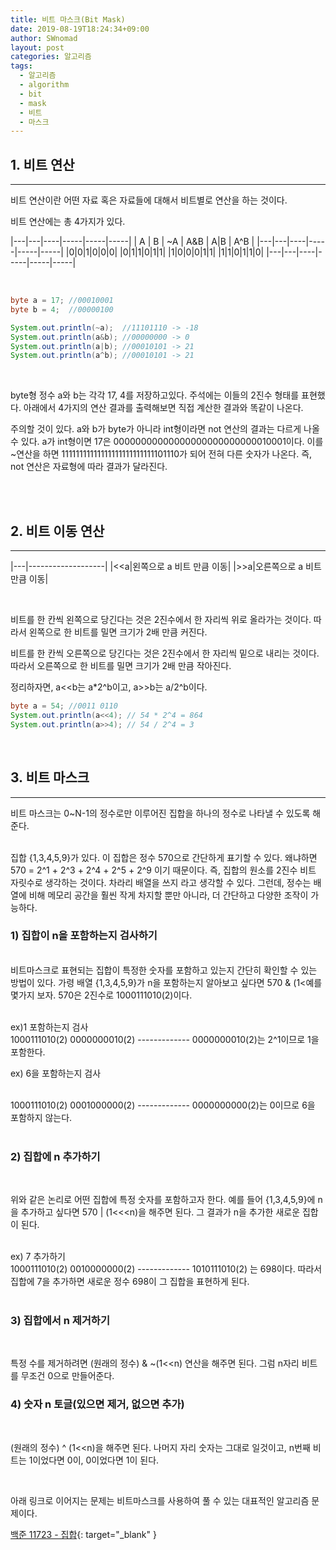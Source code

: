 ```yaml
---
title: 비트 마스크(Bit Mask)
date: 2019-08-19T18:24:34+09:00
author: SWnomad
layout: post
categories: 알고리즘
tags:
  - 알고리즘
  - algorithm
  - bit
  - mask
  - 비트
  - 마스크
---
```


## 1. 비트 연산
* * *

비트 연산이란 어떤 자료 혹은 자료들에 대해서 비트별로 연산을 하는 것이다.

비트 연산에는 총 4가지가 있다.

|---|---|----|-----|-----|-----|
| A | B | ~A | A&B | A\|B | A^B |
|---|---|----|-----|-----|-----|
|0|0|1|0|0|0|
|0|1|1|0|1|1|
|1|0|0|0|1|1|
|1|1|0|1|1|0|
|---|---|----|-----|-----|-----|

<br>

~~~ java
byte a = 17; //00010001
byte b = 4;  //00000100

System.out.println(~a);  //11101110 -> -18
System.out.println(a&b); //00000000 -> 0
System.out.println(a|b); //00010101 -> 21
System.out.println(a^b); //00010101 -> 21
~~~

<br>

byte형 정수 a와 b는 각각 17, 4를 저장하고있다. 주석에는 이들의 2진수 형태를 표현했다. 아래에서 4가지의 연산 결과를 출력해보면 직접 계산한 결과와 똑같이 나온다.

주의할 것이 있다. a와 b가 byte가 아니라 int형이라면 not 연산의 결과는 다르게 나올 수 있다. a가 int형이면 17은 00000000000000000000000000010001이다. 이를 ~연산을 하면 11111111111111111111111111101110가 되어 전혀 다른 숫자가 나온다. 즉, not 연산은 자료형에 따라 결과가 달라진다.

<br>

<br>

## 2. 비트 이동 연산
* * *

|---|-------------------|
|<<a|왼쪽으로 a 비트 만큼 이동|
|>>a|오른쪽으로 a 비트 만큼 이동|

<br>

비트를 한 칸씩 왼쪽으로 당긴다는 것은 2진수에서 한 자리씩 위로 올라가는 것이다. 따라서 왼쪽으로 한 비트를 밀면 크기가 2배 만큼 커진다.

비트를 한 칸씩 오른쪽으로 당긴다는 것은 2진수에서 한 자리씩 밑으로 내리는 것이다. 따라서 오른쪽으로 한 비트를 밀면 크기가 2배 만큼 작아진다.

정리하자면, a<<b는 a*2^b이고, a>>b는 a/2^b이다.

~~~ java
byte a = 54; //0011 0110
System.out.println(a<<4); // 54 * 2^4 = 864 
System.out.println(a>>4); // 54 / 2^4 = 3
~~~

<br>

## 3. 비트 마스크
* * *

비트 마스크는 0~N-1의 정수로만 이루어진 집합을 하나의 정수로 나타낼 수 있도록 해준다.

<br>
집합 {1,3,4,5,9}가 있다. 이 집합은 정수 570으로 간단하게 표기할 수 있다. 왜냐하면 570 = 2^1 + 2^3 + 2^4 + 2^5 + 2^9 이기 때문이다. 즉, 집합의 원소를 2진수 비트 자릿수로 생각하는 것이다. 차라리 배열을 쓰지 라고 생각할 수 있다. 그런데, 정수는 배열에 비해 메모리 공간을 훨씬 작게 차지할 뿐만 아니라, 더 간단하고 다양한 조작이 가능하다.

<br>

### 1) 집합이 n을 포함하는지 검사하기
<br>
비트마스크로 표현되는 집합이 특정한 숫자를 포함하고 있는지 간단히 확인할 수 있는 방법이 있다. 가령 배열 {1,3,4,5,9}가 n을 포함하는지 알아보고 싶다면 570 & (1<<n)의 결과가 2^n이 나오는지 보면 된다.

예를 몇가지 보자. 570은 2진수로 1000111010(2)이다.

<br>
ex)1 포함하는지 검사

<br>
1000111010(2)
0000000010(2)
-------------
0000000010(2)는 2^1이므로 1을 포함한다.

<br>

ex) 6을 포함하는지 검사

<br>
1000111010(2)
0001000000(2)
-------------
0000000000(2)는 0이므로 6을 포함하지 않는다.

<br>
<br>

### 2) 집합에 n 추가하기
<br>

위와 같은 논리로 어떤 집합에 특정 숫자를 포함하고자 한다. 예를 들어 {1,3,4,5,9}에 n을 추가하고 싶다면 570 | (1<<<n)을 해주면 된다. 그 결과가 n을 추가한 새로운 집합이 된다.

<br>
ex) 7 추가하기

<br>
1000111010(2)
0010000000(2)
-------------
1010111010(2) 는 698이다. 따라서 집합에 7을 추가하면 새로운 정수 698이 그 집합을 표현하게 된다.

<br>
<br>

### 3) 집합에서 n 제거하기
<br>

특정 수를 제거하려면 (원래의 정수) & ~(1<<n) 연산을 해주면 된다. 그럼 n자리 비트를 무조건 0으로 만들어준다.

### 4) 숫자 n 토글(있으면 제거, 없으면 추가)
<br>

(원래의 정수) ^ (1<<n)을 해주면 된다. 나머지 자리 숫자는 그대로 일것이고, n번째 비트는 1이었다면 0이, 0이었다면 1이 된다.

<br>

아래 링크로 이어지는 문제는 비트마스크를 사용하여 풀 수 있는 대표적인 알고리즘 문제이다.

[백준 11723 - 집합](https://www.acmicpc.net/problem/11723){: target="_blank" }